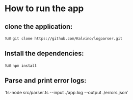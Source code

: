 # How to run the app
## clone the application: 

run `git clone https://github.com/Kalvino/logparser.git`
## Install the dependencies:

run `npm install`

## Parse and print error logs:

<!-- because of typescript show, the line has slight changes -->
'ts-node src/parser.ts --input ./app.log --output ./errors.json'